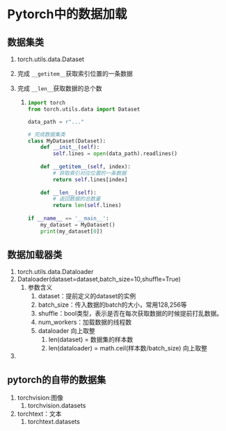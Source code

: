 # Pytorch中的数据加载

## 数据集类

1. torch.utils.data.Dataset
   
2. 完成 `__getitem__`获取索引位置的一条数据

3. 完成 `__len__`获取数据的总个数

   1. ```python
      import torch
      from torch.utils.data import Dataset
      
      data_path = r"..."
      
      # 完成数据集类
      class MyDataset(Dataset):
          def __init__(self):
              self.lines = open(data_path).readlines()
              
          def __getitem__(self, index):
              # 获取索引对应位置的一条数据
              return self.lines[index]
          
          def __len__(self):
              # 返回数据的总数量
              return len(self.lines)
          
      if __name__ == '__main__':
          my_dataset = MyDataset()
          print(my_dataset[0])
      ```




## 数据加载器类

1. torch.utils.data.Dataloader
2. Dataloader(dataset=dataset,batch_size=10,shuffle=True)
   1. 参数含义
      1. dataset：提前定义的dataset的实例
      2. batch_size：传入数据的batch的大小，常用128,256等
      3. shuffle：bool类型，表示是否在每次获取数据的时候提前打乱数据。
      4. num_workers：加载数据的线程数
      5. dataloader 向上取整
         1. len(dataset) = 数据集的样本数
         2. len(dataloader) = math.ceil(样本数/batch_size) 向上取整
3. 

## pytorch的自带的数据集

1. torchvision:图像
   1. torchvision.datasets
2. torchtext：文本
   1. torchtext.datasets
